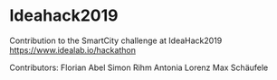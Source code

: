 # Ideahack2019

Contribution to the SmartCity challenge at IdeaHack2019 https://www.idealab.io/hackathon

Contributors:
Florian Abel
Simon Rihm
Antonia Lorenz
Max Schäufele

